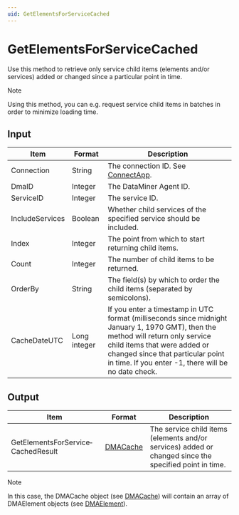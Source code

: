 ```yaml
---
uid: GetElementsForServiceCached
---
```


# GetElementsForServiceCached

Use this method to retrieve only service child items (elements and/or services) added or changed since a particular point in time.

> [!NOTE]
> Using this method, you can e.g. request service child items in batches in order to minimize loading time.

## Input

| Item | Format | Description |
|--|--|--|
| Connection | String | The connection ID. See [ConnectApp](xref:ConnectApp). |
| DmaID | Integer | The DataMiner Agent ID. |
| ServiceID | Integer | The service ID. |
| IncludeServices | Boolean | Whether child services of the specified service should be included. |
| Index | Integer | The point from which to start returning child items. |
| Count | Integer | The number of child items to be returned. |
| OrderBy | String | The field(s) by which to order the child items (separated by semicolons). |
| CacheDateUTC | Long integer | If you enter a timestamp in UTC format (milliseconds since midnight January 1, 1970 GMT), then the method will return only service child items that were added or changed since that particular point in time. If you enter -1, there will be no date check. |

## Output

| Item | Format | Description |
|--|--|--|
| GetElementsForService­CachedResult | [DMACache](xref:DMACache) | The service child items (elements and/or services) added or changed since the specified point in time. |

> [!NOTE]
> In this case, the DMACache object (see [DMACache](xref:DMACache)) will contain an array of DMAElement objects (see [DMAElement](xref:DMAElement)).
